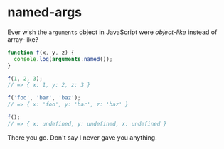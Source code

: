 # named-args

Ever wish the `arguments` object in JavaScript were *object-like* instead of array-like?

```javascript
function f(x, y, z) {
  console.log(arguments.named());
}

f(1, 2, 3);
// => { x: 1, y: 2, z: 3 }

f('foo', 'bar', 'baz');
// => { x: 'foo', y: 'bar', z: 'baz' }

f();
// => { x: undefined, y: undefined, x: undefined }
```

There you go. Don't say I never gave you anything.
